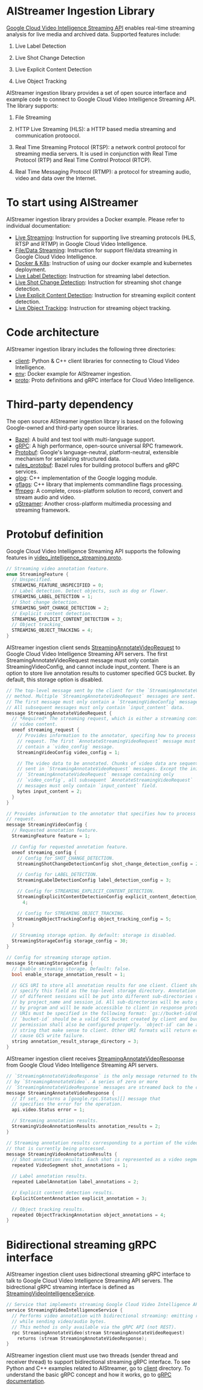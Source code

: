 AIStreamer Ingestion Library
===================================

[Google Cloud Video Intelligence Streaming API](https://cloud.google.com/video-intelligence/docs/beta) enables real-time streaming analysis for live media and archived data. Supported features include:

1. Live Label Detection

2. Live Shot Change Detection

3. Live Explicit Content Detection

4. Live Object Tracking

AIStreamer ingestion library provides a set of open source interface and example code to connect to Google Cloud Video Intelligence Streaming API. The library supports:

1. File Streaming

2. HTTP Live Streaming (HLS): a HTTP based media streaming and communication protoocol.

3. Real Time Streaming Protocol (RTSP): a network control protocol for streaming media servers. It is used in conjunction with Real Time Protocol (RTP) and Real Time Control Protocol (RTCP).

4. Real Time Messaging Protocol (RTMP): a protocol for streaming audio, video and data over the Internet.

# To start using AIStreamer

AIStreamer ingestion library provides a Docker example. Please refer to individual documentation:

* [Live Streaming](documentation/live.md): Instruction for supporting live streaming protocols (HLS, RTSP and RTMP) in Google Cloud Video Intelligence.
* [File/Data Streaming](documentation/file.md): Instruction for support file/data streaming in Google Cloud Video Intelligence.
* [Docker & K8s](documentation/kube.md): Instruction of using our docker example and kubernetes deployment.
* [Live Label Detection](documentation/label.md): Instruction for streaming label detection.
* [Live Shot Change Detection](documentation/shot.md): Instruction for streaming shot change detection.
* [Live Explicit Content Detection](documentation/explicit.md): Instruction for streaming explicit content detection.
* [Live Object Tracking](documentation/object.md): Instruction for streaming object tracking.

# Code architecture

AIStreamer ingestion library includes the following three directories:

* [client](client): Python & C++ client libraries for connecting to Cloud Video Intelligence.
* [env](env): Docker example for AIStreamer ingestion.
* [proto](proto): Proto definitions and gRPC interface for Cloud Video Intelligence.

# Third-party dependency

The open source AIStreamer ingestion library is based on the following Google-owned and third-party open source libraries.

* [Bazel](https://bazel.build): A build and test tool with multi-language support.
* [gRPC](https://grpc.io): A high performance, open-source universal RPC framework.
* [Protobuf](https://developers.google.com/protocol-buffers): Google's language-neutral, platform-neutral, extensible mechanism for serializing structured data.
* [rules_protobuf](https://github.com/pubref/rules_protobuf): Bazel rules for building protocol buffers and gRPC services.
* [glog](https://github.com/google/glog): C++ implementation of the Google logging module.
* [gflags](https://github.com/gflags/gflags): C++ library that implements commandline flags processing.
* [ffmpeg](https://www.ffmpeg.org): A complete, cross-platform solution to record, convert and stream audio and video.
* [gStreamer](https://gstreamer.freedesktop.org): Another cross-platform multimedia processing and streaming framework.

# Protobuf definition

Google Cloud Video Intelligence Streaming API supports the following features in
[video_intelligence_streaming.proto](../proto/video_intelligence_streaming.proto).

```c++
// Streaming video annotation feature.
enum StreamingFeature {
  // Unspecified.
  STREAMING_FEATURE_UNSPECIFIED = 0;
  // Label detection. Detect objects, such as dog or flower.
  STREAMING_LABEL_DETECTION = 1;
  // Shot change detection.
  STREAMING_SHOT_CHANGE_DETECTION = 2;
  // Explicit content detection.
  STREAMING_EXPLICIT_CONTENT_DETECTION = 3;
  // Object tracking.
  STREAMING_OBJECT_TRACKING = 4;
}
```


AIStreamer ingestion client sends [StreamingAnnotateVideoRequest](../proto/video_intelligence_streaming.proto) to Google Cloud Video Intelligence Streaming API servers.
The first StreamingAnnotateVideoRequest message must only contain StreamingVideoConfig, and cannot include input_content. There is an option to store live annotation
results to customer specified GCS bucket. By default, this storage option is disabled.

```c++
// The top-level message sent by the client for the `StreamingAnnotateVideo`
// method. Multiple `StreamingAnnotateVideoRequest` messages are sent.
// The first message must only contain a `StreamingVideoConfig` message.
// All subsequent messages must only contain `input_content` data.
message StreamingAnnotateVideoRequest {
  // *Required* The streaming request, which is either a streaming config or
  // video content.
  oneof streaming_request {
    // Provides information to the annotator, specifing how to process the
    // request. The first `AnnotateStreamingVideoRequest` message must only
    // contain a `video_config` message.
    StreamingVideoConfig video_config = 1;

    // The video data to be annotated. Chunks of video data are sequentially
    // sent in `StreamingAnnotateVideoRequest` messages. Except the initial
    // `StreamingAnnotateVideoRequest` message containing only
    // `video_config`, all subsequent `AnnotateStreamingVideoRequest`
    // messages must only contain `input_content` field.
    bytes input_content = 2;
  }
}

// Provides information to the annotator that specifies how to process the
// request.
message StreamingVideoConfig {
  // Requested annotation feature.
  StreamingFeature feature = 1;

  // Config for requested annotation feature.
  oneof streaming_config {
    // Config for SHOT_CHANGE_DETECTION.
    StreamingShotChangeDetectionConfig shot_change_detection_config = 2;

    // Config for LABEL_DETECTION.
    StreamingLabelDetectionConfig label_detection_config = 3;

    // Config for STREAMING_EXPLICIT_CONTENT_DETECTION.
    StreamingExplicitContentDetectionConfig explicit_content_detection_config =
      4;

    // Config for STREAMING_OBJECT_TRACKING.
    StreamingObjectTrackingConfig object_tracking_config = 5;
  }

  // Streaming storage option. By default: storage is disabled.
  StreamingStorageConfig storage_config = 30;
}

// Config for streaming storage option.
message StreamingStorageConfig {
  // Enable streaming storage. Default: false.
  bool enable_storage_annotation_result = 1;

  // GCS URI to store all annotation results for one client. Client should
  // specify this field as the top-level storage directory. Annotation results
  // of different sessions will be put into different sub-directories denoted
  // by project_name and session_id. All sub-directories will be auto generated
  // by program and will be made accessible to client in response proto.
  // URIs must be specified in the following format: `gs://bucket-id/object-id`
  // `bucket-id` should be a valid GCS bucket created by client and bucket
  // permission shall also be configured properly. `object-id` can be arbitrary
  // string that make sense to client. Other URI formats will return error and
  // cause GCS write failure.
  string annotation_result_storage_directory = 3;
}
```

AIStreamer ingestion client receives [StreamingAnnotateVideoResponse](../proto/video_intelligence_streaming.proto) from Google Cloud Video Intelligence Streaming API servers.

```c++
// `StreamingAnnotateVideoResponse` is the only message returned to the client
// by `StreamingAnnotateVideo`. A series of zero or more
// `StreamingAnnotateVideoResponse` messages are streamed back to the client.
message StreamingAnnotateVideoResponse {
  // If set, returns a [google.rpc.Status][] message that
  // specifies the error for the operation.
  api.video.Status error = 1;

  // Streaming annotation results.
  StreamingVideoAnnotationResults annotation_results = 2;
}

// Streaming annotation results corresponding to a portion of the video
// that is currently being processed.
message StreamingVideoAnnotationResults {
  // Shot annotation results. Each shot is represented as a video segment.
  repeated VideoSegment shot_annotations = 1;

  // Label annotation results.
  repeated LabelAnnotation label_annotations = 2;

  // Explicit content detection results.
  ExplicitContentAnnotation explicit_annotation = 3;

  // Object tracking results.
  repeated ObjectTrackingAnnotation object_annotations = 4;
}
```

# Bidirectional streaming gRPC interface

AIStreamer ingestion client uses bidirectional streaming gRPC interface to talk to Google Cloud Video Intelligence Streaming API servers.
The bidrectional gRPC streaming interface is defined as [StreamingVideoIntelligenceService](../proto/video_intelligence_streaming.proto).

```c++
// Service that implements streaming Google Cloud Video Intelligence API.
service StreamingVideoIntelligenceService {
  // Performs video annotation with bidirectional streaming: emitting results
  // while sending video/audio bytes.
  // This method is only available via the gRPC API (not REST).
  rpc StreamingAnnotateVideo(stream StreamingAnnotateVideoRequest)
    returns (stream StreamingAnnotateVideoResponse);
}
```

AIStreamer ingestion client must use two threads (sender thread and receiver thread) to support bidirectional streaming gRPC interface.
To see Python and C++ examples related to AIStreamer, go to [client](client) directory.
To understand the basic gRPC concept and how it works, go to [gRPC documentation](https://grpc.io/docs/guides/concepts.html#bidirectional-streaming-rpc).
